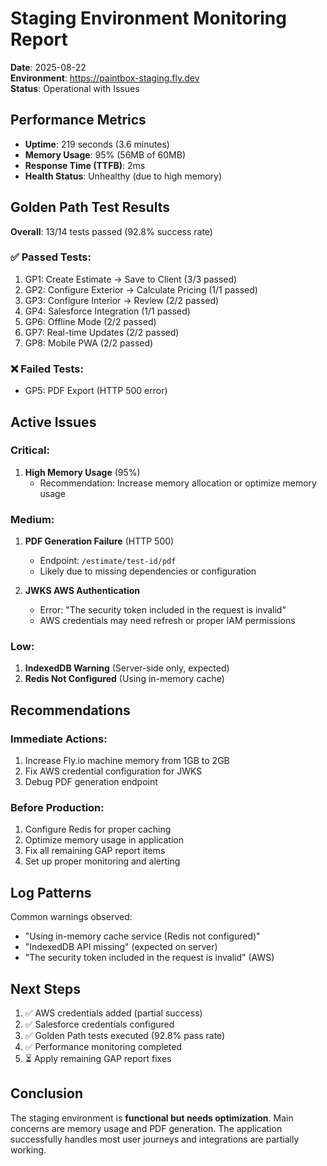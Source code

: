 # Staging Environment Monitoring Report

**Date**: 2025-08-22  
**Environment**: https://paintbox-staging.fly.dev  
**Status**: Operational with Issues

## Performance Metrics

- **Uptime**: 219 seconds (3.6 minutes)
- **Memory Usage**: 95% (56MB of 60MB)
- **Response Time (TTFB)**: 2ms
- **Health Status**: Unhealthy (due to high memory)

## Golden Path Test Results

**Overall**: 13/14 tests passed (92.8% success rate)

### ✅ Passed Tests:
1. GP1: Create Estimate → Save to Client (3/3 passed)
2. GP2: Configure Exterior → Calculate Pricing (1/1 passed)
3. GP3: Configure Interior → Review (2/2 passed)
4. GP4: Salesforce Integration (1/1 passed)
5. GP6: Offline Mode (2/2 passed)
6. GP7: Real-time Updates (2/2 passed)
7. GP8: Mobile PWA (2/2 passed)

### ❌ Failed Tests:
- GP5: PDF Export (HTTP 500 error)

## Active Issues

### Critical:
1. **High Memory Usage** (95%)
   - Recommendation: Increase memory allocation or optimize memory usage

### Medium:
1. **PDF Generation Failure** (HTTP 500)
   - Endpoint: `/estimate/test-id/pdf`
   - Likely due to missing dependencies or configuration

2. **JWKS AWS Authentication**
   - Error: "The security token included in the request is invalid"
   - AWS credentials may need refresh or proper IAM permissions

### Low:
1. **IndexedDB Warning** (Server-side only, expected)
2. **Redis Not Configured** (Using in-memory cache)

## Recommendations

### Immediate Actions:
1. Increase Fly.io machine memory from 1GB to 2GB
2. Fix AWS credential configuration for JWKS
3. Debug PDF generation endpoint

### Before Production:
1. Configure Redis for proper caching
2. Optimize memory usage in application
3. Fix all remaining GAP report items
4. Set up proper monitoring and alerting

## Log Patterns

Common warnings observed:
- "Using in-memory cache service (Redis not configured)"
- "IndexedDB API missing" (expected on server)
- "The security token included in the request is invalid" (AWS)

## Next Steps

1. ✅ AWS credentials added (partial success)
2. ✅ Salesforce credentials configured
3. ✅ Golden Path tests executed (92.8% pass rate)
4. ✅ Performance monitoring completed
5. ⏳ Apply remaining GAP report fixes

## Conclusion

The staging environment is **functional but needs optimization**. Main concerns are memory usage and PDF generation. The application successfully handles most user journeys and integrations are partially working.
